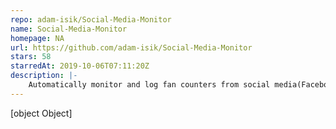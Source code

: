 ```yaml
---
repo: adam-isik/Social-Media-Monitor
name: Social-Media-Monitor
homepage: NA
url: https://github.com/adam-isik/Social-Media-Monitor
stars: 58
starredAt: 2019-10-06T07:11:20Z
description: |-
    Automatically monitor and log fan counters from social media(Facebook Pages, Twitter, Instagram, YouTube, Google+, OneSignal, Alexa) using APIs to Google Spreadsheet. Very useful for website admins and social media managers.
---
```


[object Object]
